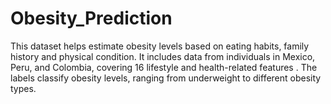 # Obesity_Prediction
 This dataset helps estimate obesity levels based on eating habits, family history and physical condition. It includes data from individuals in Mexico, Peru, and Colombia, covering 16 lifestyle and health-related features . The labels classify obesity levels, ranging from underweight to different obesity types.
